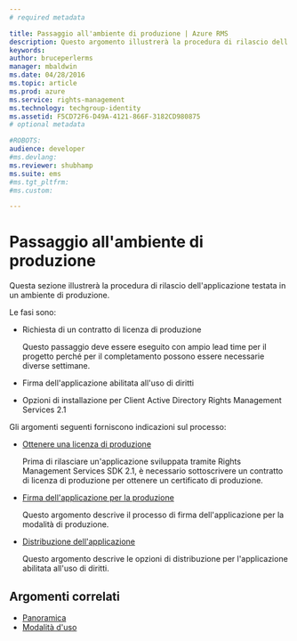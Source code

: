 ```yaml
---
# required metadata

title: Passaggio all'ambiente di produzione | Azure RMS
description: Questo argomento illustrerà la procedura di rilascio dell'applicazione testata in un ambiente di produzione.
keywords:
author: bruceperlerms
manager: mbaldwin
ms.date: 04/28/2016
ms.topic: article
ms.prod: azure
ms.service: rights-management
ms.technology: techgroup-identity
ms.assetid: F5CD72F6-D49A-4121-866F-3182CD980875
# optional metadata

#ROBOTS:
audience: developer
#ms.devlang:
ms.reviewer: shubhamp
ms.suite: ems
#ms.tgt_pltfrm:
#ms.custom:

---
```


# Passaggio all'ambiente di produzione

Questa sezione illustrerà la procedura di rilascio dell'applicazione testata in un ambiente di produzione.

Le fasi sono:

-   Richiesta di un contratto di licenza di produzione

    Questo passaggio deve essere eseguito con ampio lead time per il progetto perché per il completamento possono essere necessarie diverse settimane.

-   Firma dell'applicazione abilitata all'uso di diritti
-   Opzioni di installazione per Client Active Directory Rights Management Services 2.1

Gli argomenti seguenti forniscono indicazioni sul processo:

- [Ottenere una licenza di produzione](obtaining-a-production-license.md)

  Prima di rilasciare un'applicazione sviluppata tramite Rights Management Services SDK 2.1, è necessario sottoscrivere un contratto di licenza di produzione per ottenere un certificato di produzione.
- [Firma dell'applicazione per la produzione](signing-your-application-for-production.md)

  Questo argomento descrive il processo di firma dell'applicazione per la modalità di produzione.

- [Distribuzione dell'applicazione](deploying-your-application.md)

  Questo argomento descrive le opzioni di distribuzione per l'applicazione abilitata all'uso di diritti.
 

## Argomenti correlati

* [Panoramica](ad-rms-overview.md)
* [Modalità d'uso](how-to-use-msipc.md)
 

 


<!--HONumber=Apr16_HO4-->


